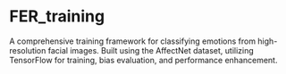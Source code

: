# FER_training
A comprehensive training framework for classifying emotions from high-resolution facial images. Built using the AffectNet dataset, utilizing TensorFlow for training, bias evaluation, and performance enhancement.
